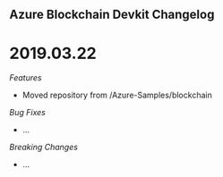 ## Azure Blockchain Devkit Changelog

<a name="x.y.z"></a>
# 2019.03.22 

*Features*
* Moved repository from /Azure-Samples/blockchain

*Bug Fixes*
* ...

*Breaking Changes*

* ...